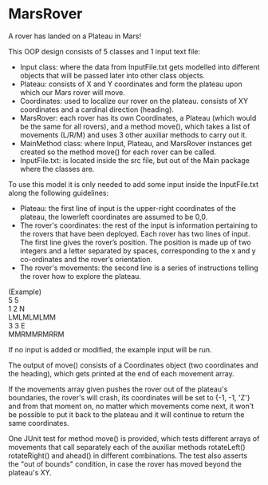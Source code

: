 # MarsRover
A rover has landed on a Plateau in Mars! 

This OOP design consists of 5 classes and 1 input text file:<br/>
- Input class: where the data from InputFile.txt gets modelled into different objects that will be passed later into other class objects.<br/>
- Plateau: consists of X and Y coordinates and form the plateau upon which our Mars rover will move.<br/>
- Coordinates: used to localize our rover on the plateau. consists of XY coordinates and a cardinal direction (heading).<br/>
- MarsRover: each rover has its own Coordinates, a Plateau (which would be the same for all rovers), and a method move(), which takes a list of movements (L/R/M) and uses 3 other auxiliar methods to carry out it.<br/>
- MainMethod class: where Input, Plateau, and MarsRover instances get created so the method move() for each rover can be called.<br/>
- InputFile.txt: is located inside the src file, but out of the Main package where the classes are.<br/>

To use this model it is only needed to add some input inside the InputFile.txt along the following guidelines:<br/>
- Plateau: the first line of input is the upper-right coordinates of the plateau, the lowerleft coordinates are assumed to be 0,0.<br/>
- The rover's coordinates: the rest of the input is information pertaining to the rovers that have been deployed. Each rover has two lines of input. The first line gives the rover’s position. The position is made up of two integers and a letter separated by spaces, corresponding to the x and y co-ordinates and the rover’s orientation.
- The rover's movements: the second line is a series of instructions telling the rover how to explore the plateau. <br/>

(Example)<br/>
5 5<br/>
1 2 N<br/>
LMLMLMLMM<br/>
3 3 E<br/>
MMRMMRMRRM<br/>

If no input is added or modified, the example input will be run.<br/>

The output of move() consists of a Coordinates object (two coordinates and the heading), which gets printed at the end of each movement array.<br/>

If the movements array given pushes the rover out of the plateau's boundaries, the rover's will crash, its coordinates will be set to {-1, -1, 'Z'} and from that moment on, no matter which movements come next, it won't be possible to put it back to the plateau and it will continue to return the same coordinates.<br/>

One JUnit test for method move() is provided, which tests different arrays of movements that call separately each of the auxiliar methods rotateLeft() rotateRight() and ahead() in different combinations. The test also asserts the "out of bounds" condition, in case the rover has moved beyond the plateau's XY.
